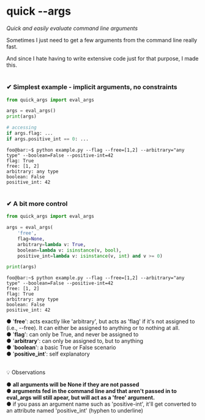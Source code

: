 # quick --args
<i> Quick and easily evaluate command line arguments </i>



Sometimes I just need to get a few arguments from the command line really fast.

And since I hate having to write extensive code just for that purpose, I made this.


#

### ✔ Simplest example - implicit arguments, no constraints
```python
from quick_args import eval_args

args = eval_args()
print(args)

# accessing
if args.flag: ...
if args.positive_int == 0: ...
```
```console
foo@bar:~$ python example.py --flag --free=[1,2] --arbitrary="any type" --boolean=False --positive-int=42
flag: True
free: [1, 2]
arbitrary: any type
boolean: False
positive_int: 42
```

#

### ✔ A bit more control
```python
from quick_args import eval_args

args = eval_args(
	'free',
	flag=None,
	arbitrary=lambda v: True,
	boolean=lambda v: isinstance(v, bool), 
	positive_int=lambda v: isinstance(v, int) and v >= 0)

print(args)
```
```console
foo@bar:~$ python example.py --flag --free=[1,2] --arbitrary="any type" --boolean=False --positive-int=42
free: [1, 2]
flag: True
arbitrary: any type
boolean: False
positive_int: 42
```


● '<b>free</b>': acts exactly like 'arbitrary', but acts as 'flag' if it's not assigned to (i.e., --free). It can either be assigned to anything or to nothing at all. <br>
● '<b>flag</b>': can only be True, and never be assigned to <br>
● '<b>arbitrary</b>': can only be assigned to, but to anything <br>
● '<b>boolean</b>': a basic True or False scenario <br>
● '<b>positive_int</b>': self explanatory <br>


<br>
💡 Observations

● <b>all arguments will be None if they are not passed <br>
● arguments fed in the command line and that aren't passed in to eval_args will still apear, but will act as a 'free' argument. <br></b>
● if you pass an argument name such as 'positive-int', it'll get converted to an attribute named 'positive_int' (hyphen to underline) <br>
